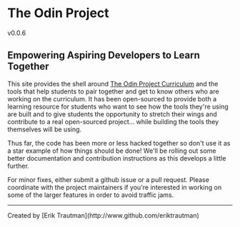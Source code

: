 # The Odin Project 
v0.0.6

## Empowering Aspiring Developers to Learn Together


This site provides the shell around [The Odin Project Curriculum](https://github.com/theodinproject/curriculum) and the tools that help students to pair together and get to know others who are working on the curriculum.  It has been open-sourced to provide both a learning resource for students who want to see how the tools they're using are built and to give students the opportunity to stretch their wings and contribute to a real open-sourced project... while building the tools they themselves will be using.

Thus far, the code has been more or less hacked together so don't use it as a star example of how things should be done!  We'll be rolling out some better documentation and contribution instructions as this develops a little further.

For minor fixes, either submit a github issue or a pull request.  Please coordinate with the project maintainers if you're interested in working on some of the larger features in order to avoid traffic jams.

<hr>
Created by [Erik Trautman](http://www.github.com/eriktrautman)